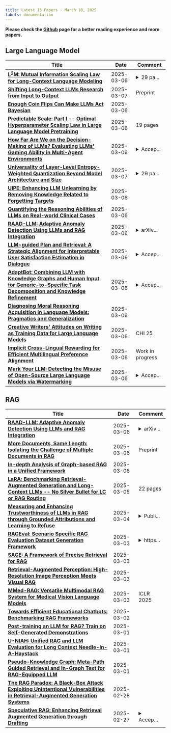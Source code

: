 ```yaml
---
title: Latest 15 Papers - March 10, 2025
labels: documentation
---
```

**Please check the [Github](https://github.com/zezhishao/MTS_Daily_ArXiv) page for a better reading experience and more papers.**

## Large Language Model
| **Title** | **Date** | **Comment** |
| --- | --- | --- |
| **[L$^2$M: Mutual Information Scaling Law for Long-Context Language Modeling](http://arxiv.org/abs/2503.04725v1)** | 2025-03-06 | <details><summary>29 pa...</summary><p>29 pages, 12 figures, 1 table</p></details> |
| **[Shifting Long-Context LLMs Research from Input to Output](http://arxiv.org/abs/2503.04723v2)** | 2025-03-07 | Preprint |
| **[Enough Coin Flips Can Make LLMs Act Bayesian](http://arxiv.org/abs/2503.04722v1)** | 2025-03-06 |  |
| **[Predictable Scale: Part I -- Optimal Hyperparameter Scaling Law in Large Language Model Pretraining](http://arxiv.org/abs/2503.04715v1)** | 2025-03-06 | 19 pages |
| **[How Far Are We on the Decision-Making of LLMs? Evaluating LLMs' Gaming Ability in Multi-Agent Environments](http://arxiv.org/abs/2403.11807v7)** | 2025-03-06 | <details><summary>Accep...</summary><p>Accepted to ICLR 2025; 11 pages of main text; 26 pages of appendices; Included models: GPT-3.5-{0613, 1106, 0125}, GPT-4-0125, GPT-4o-0806, Gemini-{1.0, 1.5)-Pro, LLaMA-3.1-{7, 70, 405}B, Mixtral-8x{7, 22}B, Qwen-2-72B</p></details> |
| **[Universality of Layer-Level Entropy-Weighted Quantization Beyond Model Architecture and Size](http://arxiv.org/abs/2503.04704v2)** | 2025-03-07 | <details><summary>29 pa...</summary><p>29 pages, 7 figures, 14 tables; Fixed some types, added some clarifications and improvements</p></details> |
| **[UIPE: Enhancing LLM Unlearning by Removing Knowledge Related to Forgetting Targets](http://arxiv.org/abs/2503.04693v1)** | 2025-03-06 |  |
| **[Quantifying the Reasoning Abilities of LLMs on Real-world Clinical Cases](http://arxiv.org/abs/2503.04691v1)** | 2025-03-06 |  |
| **[RAAD-LLM: Adaptive Anomaly Detection Using LLMs and RAG Integration](http://arxiv.org/abs/2503.02800v2)** | 2025-03-06 | <details><summary>arXiv...</summary><p>arXiv admin note: substantial text overlap with arXiv:2411.00914</p></details> |
| **[LLM-guided Plan and Retrieval: A Strategic Alignment for Interpretable User Satisfaction Estimation in Dialogue](http://arxiv.org/abs/2503.04675v1)** | 2025-03-06 | <details><summary>Accep...</summary><p>Accepted by NAACL 2025</p></details> |
| **[AdaptBot: Combining LLM with Knowledge Graphs and Human Input for Generic-to-Specific Task Decomposition and Knowledge Refinement](http://arxiv.org/abs/2502.02067v2)** | 2025-03-06 | <details><summary>Accep...</summary><p>Accepted to IEEE International Conference on Robotics and Automation (ICRA) 2025</p></details> |
| **[Diagnosing Moral Reasoning Acquisition in Language Models: Pragmatics and Generalization](http://arxiv.org/abs/2502.16600v4)** | 2025-03-06 |  |
| **[Creative Writers' Attitudes on Writing as Training Data for Large Language Models](http://arxiv.org/abs/2409.14281v2)** | 2025-03-06 | CHI 25 |
| **[Implicit Cross-Lingual Rewarding for Efficient Multilingual Preference Alignment](http://arxiv.org/abs/2503.04647v1)** | 2025-03-06 | Work in progress |
| **[Mark Your LLM: Detecting the Misuse of Open-Source Large Language Models via Watermarking](http://arxiv.org/abs/2503.04636v1)** | 2025-03-06 | <details><summary>Accep...</summary><p>Accepted by the 1st Workshop on GenAI Watermarking, collocated with ICLR 2025</p></details> |

## RAG
| **Title** | **Date** | **Comment** |
| --- | --- | --- |
| **[RAAD-LLM: Adaptive Anomaly Detection Using LLMs and RAG Integration](http://arxiv.org/abs/2503.02800v2)** | 2025-03-06 | <details><summary>arXiv...</summary><p>arXiv admin note: substantial text overlap with arXiv:2411.00914</p></details> |
| **[More Documents, Same Length: Isolating the Challenge of Multiple Documents in RAG](http://arxiv.org/abs/2503.04388v1)** | 2025-03-06 | Preprint |
| **[In-depth Analysis of Graph-based RAG in a Unified Framework](http://arxiv.org/abs/2503.04338v1)** | 2025-03-06 |  |
| **[LaRA: Benchmarking Retrieval-Augmented Generation and Long-Context LLMs -- No Silver Bullet for LC or RAG Routing](http://arxiv.org/abs/2502.09977v2)** | 2025-03-05 | 22 pages |
| **[Measuring and Enhancing Trustworthiness of LLMs in RAG through Grounded Attributions and Learning to Refuse](http://arxiv.org/abs/2409.11242v3)** | 2025-03-04 | <details><summary>Publi...</summary><p>Published at ICLR 2025 (Oral)</p></details> |
| **[RAGEval: Scenario Specific RAG Evaluation Dataset Generation Framework](http://arxiv.org/abs/2408.01262v5)** | 2025-03-03 | <details><summary>https...</summary><p>https://github.com/OpenBMB/RAGEval</p></details> |
| **[SAGE: A Framework of Precise Retrieval for RAG](http://arxiv.org/abs/2503.01713v1)** | 2025-03-03 |  |
| **[Retrieval-Augmented Perception: High-Resolution Image Perception Meets Visual RAG](http://arxiv.org/abs/2503.01222v1)** | 2025-03-03 |  |
| **[MMed-RAG: Versatile Multimodal RAG System for Medical Vision Language Models](http://arxiv.org/abs/2410.13085v2)** | 2025-03-03 | ICLR 2025 |
| **[Towards Efficient Educational Chatbots: Benchmarking RAG Frameworks](http://arxiv.org/abs/2503.00781v1)** | 2025-03-02 |  |
| **[Post-training an LLM for RAG? Train on Self-Generated Demonstrations](http://arxiv.org/abs/2502.10596v2)** | 2025-03-01 |  |
| **[U-NIAH: Unified RAG and LLM Evaluation for Long Context Needle-In-A-Haystack](http://arxiv.org/abs/2503.00353v1)** | 2025-03-01 |  |
| **[Pseudo-Knowledge Graph: Meta-Path Guided Retrieval and In-Graph Text for RAG-Equipped LLM](http://arxiv.org/abs/2503.00309v1)** | 2025-03-01 |  |
| **[The RAG Paradox: A Black-Box Attack Exploiting Unintentional Vulnerabilities in Retrieval-Augmented Generation Systems](http://arxiv.org/abs/2502.20995v1)** | 2025-02-28 |  |
| **[Speculative RAG: Enhancing Retrieval Augmented Generation through Drafting](http://arxiv.org/abs/2407.08223v2)** | 2025-02-27 | <details><summary>Accep...</summary><p>Accepted to ICLR 2025</p></details> |

